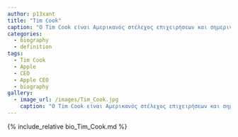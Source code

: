 ```yaml
---
author: p13xant
title: "Tim Cook"
caption: "Ο Tim Cook είναι Αμερικανός στέλεχος επιχειρήσεων και σημερινός διευθύνων σύμβουλος της Apple"
categories:
  - biography
  - definition
tags:
  - Tim Cook
  - Apple
  - CEO
  - Apple CEO
  - biography
gallery:
  - image_url: /images/Tim_Cook.jpg
    caption: "Ο Tim Cook είναι Αμερικανός στέλεχος επιχειρήσεων και σημερινός διευθύνων σύμβουλος της Apple"
---
```


{% include_relative bio_Tim_Cook.md %}


